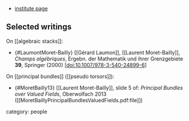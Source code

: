 

* [institute page](https://perso.univ-rennes1.fr/laurent.moret-bailly/)

## Selected writings


On [[algebraic stacks]]:

* {#LaumontMoret-Bailly} [[Gérard Laumon]], [[Laurent Moret-Bailly]], _Champs alg&#233;briques_, Ergebn. der Mathematik und ihrer Grenzgebiete **39**, Springer (2000) &lbrack;[doi:10.1007/978-3-540-24899-6](https://doi.org/10.1007/978-3-540-24899-6)&rbrack;


On [[principal bundles]] ([[pseudo torsors]]):

* {#MoretBailly13} [[Laurent Moret-Bailly]], slide 5 of: *Principal Bundles over Valued Fields*, Oberwolfach 2013 ([[MoretBaillyPrincipalBundlesValuedFields.pdf:file]])

category: people